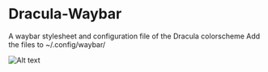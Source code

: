 # Dracula-Waybar
A waybar stylesheet and configuration file of the Dracula colorscheme
Add the files to ~/.config/waybar/

![Alt text](https://imgur.com/a/hpACnb0 "Dracula")
